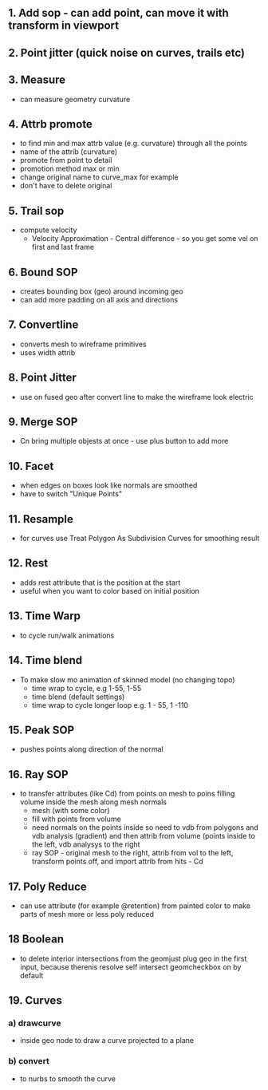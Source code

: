 ## 1. Add sop - can add point, can move it with transform in viewport
## 2. Point jitter (quick noise on curves, trails etc)
## 3. Measure 
- can measure geometry curvature
## 4. Attrb promote
- to find min and max attrb value (e.g. curvature) through all the points
- name of the attrib (curvature)
- promote from point to detail
- promotion method max or min
- change original name to curve_max for example
- don't have to delete original
## 5. Trail sop
- compute velocity
  - Velocity Approximation - Central difference - so you get some vel on first and last frame
## 6. Bound SOP
- creates bounding box (geo) around incoming geo
- can add more padding on all axis and directions
## 7. Convertline
- converts mesh to wireframe primitives
- uses width attrib
## 8. Point Jitter
- use on fused geo after convert line to make the wireframe look electric
## 9. Merge SOP
- Cn bring multiple objests at once - use plus button to add more
## 10. Facet
- when edges on boxes look like normals are smoothed
- have to switch "Unique Points"
## 11. Resample
- for curves use Treat Polygon As Subdivision Curves for smoothing result
## 12. Rest
- adds rest attribute that is the position at the start
- useful when you want to color based on initial position
## 13. Time Warp 
- to cycle run/walk animations
## 14. Time blend
- To make slow mo animation of skinned model (no changing topo)
  - time wrap to cycle, e.g 1-55, 1-55
  - time blend (default settings)
  - time wrap to cycle longer loop e.g. 1 - 55, 1 -110
## 15. Peak SOP
- pushes points along direction of the normal
## 16. Ray SOP
- to transfer attributes (like Cd) from points on mesh to poins filling volume inside the mesh along mesh normals
  - mesh (with some color)
  - fill with points from volume
  - need normals on the points inside so need to vdb from polygons and vdb analysis (gradient) and then attrib from volume (points inside to the left, vdb analysys to the right
  - ray SOP - original mesh to the right, attrib from vol to the left, transform points off, and import attrib from hits - Cd
## 17. Poly Reduce
- can use attribute (for example @retention) from painted color to make parts of mesh more or less poly reduced
## 18 Boolean
- to delete interior intersections from the geomjust plug geo in the first input, because therenis resolve self intersect geomcheckbox on by default
## 19. Curves
### a) drawcurve
- inside geo node to draw a curve projected to a plane
### b) convert
- to nurbs to smooth the curve
